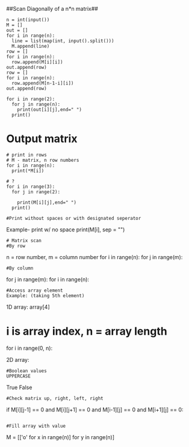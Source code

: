 ##Scan Diagonally of a n*n matrix##
```
n = int(input())
M = []
out = []
for i in range(n):
  line = list(map(int, input().split()))
  M.append(line)
row = []
for i in range(n):
  row.append(M[i][i])
out.append(row)
row = []
for i in range(n):
  row.append(M[n-1-i][i])
out.append(row)

for i in range(2):
  for j in range(n):
    print(out[i][j],end=" ")
  print()
```
# Output matrix
```
# print in rows
# M - matrix, n row numbers
for i in range(n):
  print(*M[i])

# ?
for i in range(3):
  for j in range(2):

    print(M[i][j],end=" ")
  print()

#Print without spaces or with designated seperator
```
Example- print w/ no space
print(M[i], sep = "")
```
# Matrix scan
#By row
```
n = row number, m = column number
for i in range(n):
    for j in range(m):
```
#By column
```
for j in range(m):
  for i in range(n):
```
#Access array element
Example: (taking 5th element)
```
1D array:
array[4]
# i is array index, n = array length
for  i  in range(0, n):

2D array:

```
#Boolean values
UPPERCASE
```
True
False
```
#Check matrix up, right, left, right
```
 if M[i][j-1] == 0 and M[i][j+1] == 0 and M[i-1][j] == 0 and M[i+1][j] == 0:
```

#Fill array with value
```
M = [['o' for x in range(n)] for y in range(n)]
```
